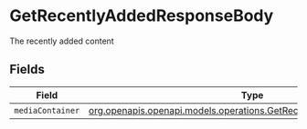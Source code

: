 # GetRecentlyAddedResponseBody

The recently added content


## Fields

| Field                                                                                                                              | Type                                                                                                                               | Required                                                                                                                           | Description                                                                                                                        |
| ---------------------------------------------------------------------------------------------------------------------------------- | ---------------------------------------------------------------------------------------------------------------------------------- | ---------------------------------------------------------------------------------------------------------------------------------- | ---------------------------------------------------------------------------------------------------------------------------------- |
| `mediaContainer`                                                                                                                   | [org.openapis.openapi.models.operations.GetRecentlyAddedMediaContainer](../../models/operations/GetRecentlyAddedMediaContainer.md) | :heavy_minus_sign:                                                                                                                 | N/A                                                                                                                                |
